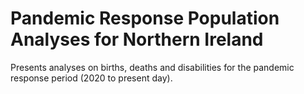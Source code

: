 # Pandemic Response Population Analyses for Northern Ireland
Presents analyses on births, deaths and disabilities for the pandemic response period (2020 to present day).
